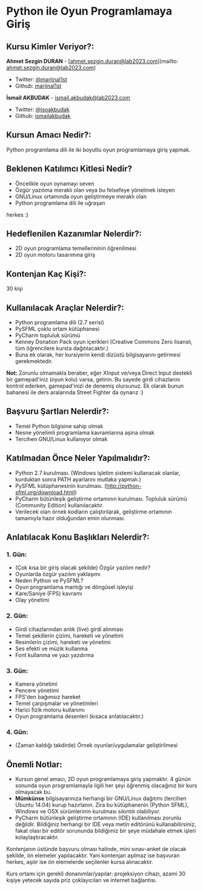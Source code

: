 # Python ile Oyun Programlamaya Giriş

## Kursu Kimler Veriyor?:

**Ahmet Sezgin DURAN** - [ahmet.sezgin.duran@lab2023.com](mailto: ahmet.sezgin.duran@lab2023.com)
* Twitter: [@marjinal1st](https://twitter.com/marjinal1st)
* Github: [marjinal1st](https://github.com/marjinal1st)


**İsmail AKBUDAK** - [ismail.akbudak@lab2023.com](mailto:ismail.akbudak@lab2023.com)
* Twitter: [@isoakbudak](https://twitter.com/isoakbudak)
* Github: [ismailakbudak](https://github.com/ismailakbudak)

## Kursun Amacı Nedir?:

Python programlama dili ile iki boyutlu oyun programlamaya giriş yapmak.

## Beklenen Katılımcı Kitlesi Nedir?


* Öncelikle oyun oynamayı seven
* Özgür yazılıma meraklı olan veya bu felsefeye yönelmek isteyen
* GNU/Linux ortamında oyun geliştirmeye meraklı olan
* Python programlama dili ile uğraşan

herkes :)

## Hedeflenilen Kazanımlar Nelerdir?:

* 2D oyun programlama temellerininin öğrenilmesi
* 2D oyun motoru tasarımına giriş

## Kontenjan Kaç Kişi?:

30 kişi

## Kullanılacak Araçlar Nelerdir?:

* Python programlama dili (2.7 serisi)
* PySFML çoklu ortam kütüphanesi
* PyCharm topluluk sürümü
* Kenney Donation Pack oyun içerikleri (Creative Commons Zero lisanslı, tüm öğrencilere kursta dağıtılacaktır.)
* Buna ek olarak, her kursiyerin kendi dizüstü bilgisayarını getirmesi gerekmektedir.

**Not:** Zorunlu olmamakla beraber, eğer XInput ve/veya Direct Input destekli bir gamepad'iniz (oyun kolu) varsa, getirin. Bu sayede girdi cihazlarını kontrol ederken, gamepad'inizi de denemiş olursunuz. Ek olarak bunun bahanesi ile ders aralarında Street Fighter da oynarız :)

## Başvuru Şartları Nelerdir?:

* Temel Python bilgisine sahip olmak
* Nesne yönelimli programlama kavramlarına aşina olmak
* Tercihen GNU/Linux kullanıyor olmak

## Katılmadan Önce Neler Yapılmalıdır?:

* Python 2.7 kurulması. (Windows işletim sistemi kullanacak olanlar, kurduktan sonra PATH ayarlarını mutlaka yapmalı.)
* PySFML kütüphanesinin kurulması. (http://python-sfml.org/download.html)
* PyCharm bütünleşik geliştirme ortamının kurulması. Topluluk sürümü (Community Edition) kullanılacaktır.
* Verilecek olan örnek kodların çalıştırılarak, geliştirme ortamının tamamıyla hazır olduğundan emin olunması.

## Anlatılacak Konu Başlıkları Nelerdir?:

### 1. Gün:

* (Çok kısa bir giriş olacak şekilde) Özgür yazılım nedir?
* Oyunlarda özgür yazılım yaklaşımı
* Neden Python ve PySFML?
* Oyun programlama mantığı ve döngüsel işleyişi
* Kare/Saniye (FPS) kavramı
* Olay yönetimi

### 2. Gün:

* Girdi cihazlarından anlık (live) girdi alınması
* Temel şekillerin çizimi, hareketi ve yönetimi
* Resimlerin çizimi, hareketi ve yönetimi
* Ses efekti ve müzik kullanma
* Font kullanma ve yazı yazdırma

### 3. Gün:

* Kamera yönetimi
* Pencere yönetimi
* FPS'den bağımsız hareket
* Temel çarpışmalar ve yönetimleri
* Harici fizik motoru kullanımı
* Oyun programlama desenleri (kısaca anlatılacaktır.)

### 4. Gün:

* (Zaman kaldığı takdirde) Örnek oyunlar/uygulamalar geliştirilmesi


## Önemli Notlar:

* Kursun genel amacı, 2D oyun programlamaya giriş yapmaktır. 4 günün sonunda oyun programlamayla ilgili her şeyi öğrenmiş olacağınız bir kurs olmayacak bu.
* **Mümkünse** bilgisayarınıza herhangi bir GNU/Linux dağıtımı (tercihen Ubuntu 14.04) kurup hazırlanın. Zira bu kütüphanenin (Python SFML), Windows ve OSX sürümlerinin kurulması sıkıntılı olabiliyor.
* PyCharm bütünleşik geliştirme ortamının (IDE) kullanılması zorunlu değildir. Bildiğiniz herhangi bir IDE veya metin editörünü kullanabilirsiniz, fakat olası bir editör sorununda bildiğimiz bir şeye müdahale etmek işleri kolaylaştıracaktır.

Kontenjanın üstünde başvuru olması halinde, mini sınav-anket de olacak şekilde, ön elemeler yapılacaktır. Yani kontenjan aşılmaz ise başvuran herkes, aşılır ise ön elemelerde seçilenler kursa alınacaktır.

Kurs ortamı için gerekli donanımlar/yapılar: projeksiyon cihazı, azami 30 kişiye yetecek sayıda priz çoklayıcıları ve internet bağlantısı.
